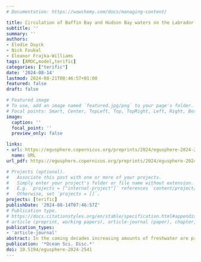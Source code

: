 ```yaml
---
# Documentation: https://wowchemy.com/docs/managing-content/

title: Circulation of Baffin Bay and Hudson Bay waters on the Labrador Shelf and into the subpolar North Atlantic
subtitle: ''
summary: ''
authors:
- Elodie Duyck
- Nick Foukal
- Eleanor Frajka-Williams
tags: [AMOC,model,terific]
categories: ["terific"]
date: '2024-08-14'
lastmod: 2024-08-21T08:46:57+01:00
featured: false
draft: false

# Featured image
# To use, add an image named `featured.jpg/png` to your page's folder.
# Focal points: Smart, Center, TopLeft, Top, TopRight, Left, Right, BottomLeft, Bottom, BottomRight.
image:
  caption: ''
  focal_point: ''
  preview_only: false

links:
- url: https://egusphere.copernicus.org/preprints/2024/egusphere-2024-2541/
  name: URL
url_pdf: https://egusphere.copernicus.org/preprints/2024/egusphere-2024-2541/egusphere-2024-2541.pdf

# Projects (optional).
#   Associate this post with one or more of your projects.
#   Simply enter your project's folder or file name without extension.
#   E.g. `projects = ["internal-project"]` references `content/project/deep-learning/index.md`.
#   Otherwise, set `projects = []`.
projects: [terific]
publishDate: '2024-08-14T07:46:57Z'
# Publication type.
# https://docs.citationstyles.org/en/stable/specification.html#appendix-iii-types
# article (preprint, working papers), article-journal (paper), chapter, dataset, document (catch all), motion_picture (video), post (post on online forum), post-weblog (post on blog), report (technical report, with container-title for chapter within larger report), software, thesis, citation-key (bibtex key) or citation-label (Ferr78, formatted as output label), doi, event-title (name of event), event-place (geographic location), keyword, language (e.g., en or de), license (copyright information), note (descriptive note), publisher, title, t
publication_types:
- 'article-journal'
abstract: In the coming decades increasing amounts of freshwater are predicted to enter the subpolar North Atlantic from Greenland and the Arctic. If this additional freshwater reaches the regions where deep convection occurs, it could potentially dampen ventilation and the formation of deep waters. In this study we use a surface drifter dataset spanning the period 1990–2023 to investigate the pathways followed by waters originating from Davis Strait and Hudson Strait on the Labrador Shelf and into the interior subpolar North Atlantic. Recent drifter deployments in the region allow for an improved understanding of the circulation on the Labrador Shelf, in particular its northern part, where prior data was sparse. We show that waters originating from Davis and Hudson Strait remain on the shelf as they flow downstream, until they reach the Newfoundland Shelf. This confirms that very little exchange take place between the Labrador Shelf and interior Labrador Sea. Decomposing the Labrador Shelf into five regions, we further describe typical pathways for these waters and show that extensive exchanges take place between the coastal and shelfbreak branches of the Labrador Current. Our results suggest that if increasing amounts of freshwater reach the Labrador Shelf, it would not directly affect the Labrador Sea convection region; instead, it would lead to the formation a salinity anomaly off the Grand Banks, which could then circulate around the subpolar North Atlantic.
publication: '*Ocean Sci. Disc.*'
doi: 10.5194/egusphere-2024-2541
---
```

